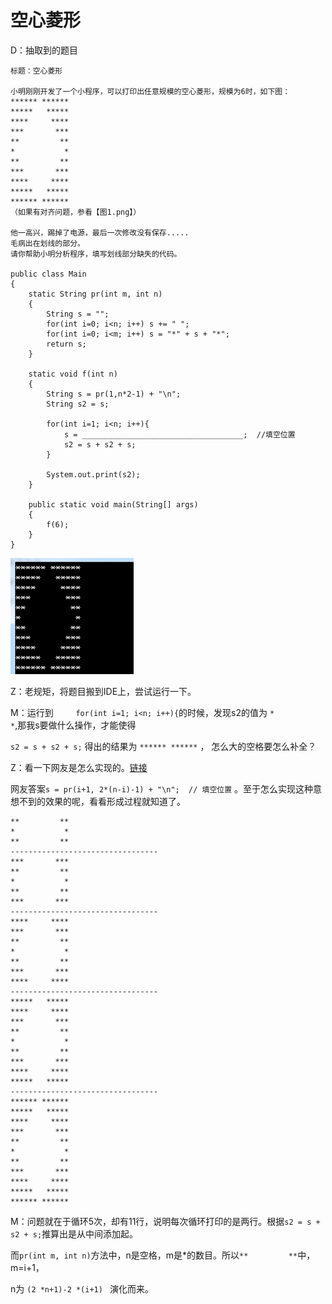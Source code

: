 # 空心菱形

D：抽取到的题目

```
标题：空心菱形

小明刚刚开发了一个小程序，可以打印出任意规模的空心菱形，规模为6时，如下图：
****** ******
*****   *****
****     ****
***       ***
**         **
*           *
**         **
***       ***
****     ****
*****   *****
****** ******
（如果有对齐问题，参看【图1.png】）

他一高兴，踢掉了电源，最后一次修改没有保存.....
毛病出在划线的部分。
请你帮助小明分析程序，填写划线部分缺失的代码。

public class Main
{
	static String pr(int m, int n)
	{
		String s = "";
		for(int i=0; i<n; i++) s += " ";
		for(int i=0; i<m; i++) s = "*" + s + "*";
		return s;
	}
	
	static void f(int n)
	{
		String s = pr(1,n*2-1) + "\n";
	    String s2 = s;
	    	
		for(int i=1; i<n; i++){
			s = ____________________________________;  //填空位置
			s2 = s + s2 + s; 
		}
		
		System.out.print(s2);
	}
	
	public static void main(String[] args)
	{
		f(6);
	}
}
```

![](../image/p8.png)   

Z：老规矩，将题目搬到IDE上，尝试运行一下。

M：运行到``		for(int i=1; i<n; i++){``的时候，发现s2的值为 ``*           *``,那我s要做什么操作，才能使得

  ``s2 = s + s2 + s;``  得出的结果为 ``****** ******`` ， 怎么大的空格要怎么补全？   

Z：看一下网友是怎么实现的。[链接](https://blog.csdn.net/Divide_/article/details/51459966)   

网友答案``s = pr(i+1, 2*(n-i)-1) + "\n";  // 填空位置`` 。至于怎么实现这种意想不到的效果的呢，看看形成过程就知道了。

```   
**         **
*           *
**         **
---------------------------------
***       ***
**         **
*           *
**         **
***       ***
---------------------------------
****     ****
***       ***
**         **
*           *
**         **
***       ***
****     ****
---------------------------------
*****   *****
****     ****
***       ***
**         **
*           *
**         **
***       ***
****     ****
*****   *****
---------------------------------
****** ******
*****   *****
****     ****
***       ***
**         **
*           *
**         **
***       ***
****     ****
*****   *****
****** ******
```

M：问题就在于循环5次，却有11行，说明每次循环打印的是两行。根据``s2 = s + s2 + s;``推算出是从中间添加起。

而``pr(int m, int n)``方法中，n是空格，m是*的数目。所以``**         **``中，m=i+1，

n为 ``(2 *n+1)-2 *(i+1) ``  演化而来。